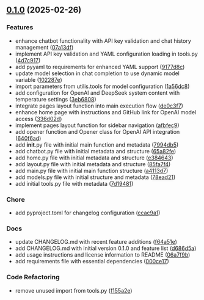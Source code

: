 <!-- insertion marker -->
<a name="0.1.0"></a>

## [0.1.0](https://github.com///compare/87659d3f84c493e38a5647edcaeea6deaecdb131...0.1.0) (2025-02-26)

### Features

- enhance chatbot functionality with API key validation and chat history management ([07a13df](https://github.com///commit/07a13df475d49856c45c052864d12505f3633843))
- implement API key validation and YAML configuration loading in tools.py ([4d7c917](https://github.com///commit/4d7c9175ea6ca5f8952a679c2304fdbefa9301dc))
- add pyyaml to requirements for enhanced YAML support ([9177d8c](https://github.com///commit/9177d8c94825c8e8758cea4b96750b840a378524))
- update model selection in chat completion to use dynamic model variable ([102287e](https://github.com///commit/102287e04b8c00c9c80978b658ea2bd2c50d060e))
- import parameters from utilis.tools for model configuration ([1a56dc8](https://github.com///commit/1a56dc87fc3d55760a5cb2438d49116cef0d9f5c))
- add configuration for OpenAI and DeepSeek system content with temperature settings ([3eb6808](https://github.com///commit/3eb68088758aca93dc293a4b6d885b877ab2bd35))
- integrate pages layout function into main execution flow ([de0c3f7](https://github.com///commit/de0c3f74fe18061596157a6200c6e11936a7f8b0))
- enhance home page with instructions and GitHub link for OpenAI model access ([336d02d](https://github.com///commit/336d02d9db73ead37ebbd144ec5f2a9e991b14e6))
- implement pages layout function for sidebar navigation ([afbfec9](https://github.com///commit/afbfec92b520f64518e8f7684e55adfff00f4153))
- add opener function and Opener class for OpenAI API integration ([640f6ad](https://github.com///commit/640f6ad6d328b2b02752ed8acf1c4da7721c50e3))
- add __init__.py file with initial main function and metadata ([7994db5](https://github.com///commit/7994db51c68084c865062e305e302726fb1c8fb4))
- add chatbot.py file with initial metadata and structure ([65a82fe](https://github.com///commit/65a82fe688ecd0699c0b3be2a516991f68e77585))
- add home.py file with initial metadata and structure ([e384643](https://github.com///commit/e384643e395a7f66e955a67024f13fbf84b5f019))
- add layout.py file with initial metadata and structure ([85fa7f4](https://github.com///commit/85fa7f490375f7f3c9899cff50e26fdef77a892a))
- add main.py file with initial main function structure ([a4113d7](https://github.com///commit/a4113d74fd697845bc59a3a7b595bdec946eeb08))
- add models.py file with initial structure and metadata ([78ead21](https://github.com///commit/78ead21d3b6ebdd3f74e9d6bb705b693acb5b677))
- add initial tools.py file with metadata ([7d19481](https://github.com///commit/7d194814ffb4c6a8f0275e9420b2ae4baf780618))

### Chore

- add pyproject.toml for changelog configuration ([ccac9a1](https://github.com///commit/ccac9a17820383956916c665ca6e2d3e4ce3a1cd))

### Docs

- update CHANGELOG.md with recent feature additions ([f64a51e](https://github.com///commit/f64a51e44f4afa615645c0a74e4eb713b610502e))
- add CHANGELOG.md with initial version 0.1.0 and feature list ([d686d5a](https://github.com///commit/d686d5a52fb5970e414689230ad1e5af9e79847b))
- add usage instructions and license information to README ([06a7f9b](https://github.com///commit/06a7f9b07697d4e480a37727d8e080368bb941cc))
- add requirements file with essential dependencies ([000ce17](https://github.com///commit/000ce17c1dac652b106e3ea90fbecbee632c1fa4))

### Code Refactoring

- remove unused import from tools.py ([f155a2e](https://github.com///commit/f155a2edc7efe8a9537264a785a60e1c5f7ff88c))

